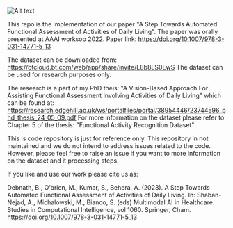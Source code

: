 ![Alt text](https://github.com/rick-dn/functional-adl-reco/blob/main/functional_adl_dataset.png)

This repo is the implementation of our paper "A Step Towards Automated Functional Assessment of Activities of Daily Living". The paper was orally presented at AAAI worksop 2022.
Paper link: https://doi.org/10.1007/978-3-031-14771-5_13

The dataset can be downloaded from: https://btcloud.bt.com/web/app/share/invite/L8b8LS0LwS
The dataset can be used for research purposes only.

The research is a part of my PhD theis: "A Vision-Based Approach For Assisting Functional Assessment Involving Activities of Daily Living" which can be found at: https://research.edgehill.ac.uk/ws/portalfiles/portal/38954446/23744596_phd_thesis_24_05_09.pdf
For more information on the dataset please refer to Chapter 5 of the thesis: "Functional Activity Recognition Dataset"

This is code repository is just for reference only. This repository in not maintained and we do not intend to address issues related to the code. However, please feel free to raise an issue if you want to more information on the dataset and it processing steps.

If you like and use our work please cite us as: 

Debnath, B., O’brien, M., Kumar, S., Behera, A. (2023). A Step Towards Automated Functional Assessment of Activities of Daily Living. In: Shaban-Nejad, A., Michalowski, M., Bianco, S. (eds) Multimodal AI in Healthcare. Studies in Computational Intelligence, vol 1060. Springer, Cham. https://doi.org/10.1007/978-3-031-14771-5_13
